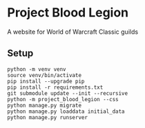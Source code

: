 # Project Blood Legion

A website for World of Warcraft Classic guilds

## Setup

    python -m venv venv
    source venv/bin/activate
    pip install --upgrade pip
    pip install -r requirements.txt
    git submodule update --init --recursive
    python -m project_blood_legion --css
    python manage.py migrate
    python manage.py loaddata initial_data
    python manage.py runserver
